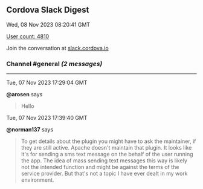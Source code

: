 ## Cordova Slack Digest
Wed, 08 Nov 2023 08:20:41 GMT

[User count: 4810](https://cordova.slack.com/)


Join the conversation at [slack.cordova.io](http://slack.cordova.io/)

### __Channel #general__ _(2 messages)_
---

Tue, 07 Nov 2023 17:29:04 GMT

__@arosen__ says 
> Hello
> 

Tue, 07 Nov 2023 17:39:40 GMT

__@norman137__ says 
> To get details about the plugin you might have to ask the maintainer, if they are still active. Apache doesn't maintain that plugin. It looks like it's for sending a sms text message on the behalf of the user running the app. The idea of mass sending text messages this way is likely not the intended function and might be against the terms of the service provider. But that's not a topic I have ever dealt in my work environment.
> 
